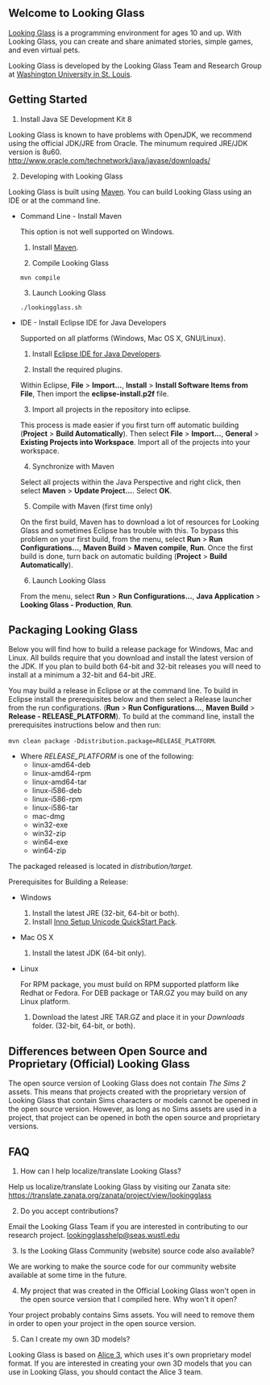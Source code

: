 ## Welcome to Looking Glass

[Looking Glass](https://lookingglass.wustl.edu) is a programming environment
for ages 10 and up. With Looking Glass, you can create and share animated
stories, simple games, and even virtual pets.

Looking Glass is developed by the Looking Glass Team and Research Group at
[Washington University in St. Louis](http://www.wustl.edu).

## Getting Started

1. Install Java SE Development Kit 8

  Looking Glass is known to have problems with OpenJDK, we recommend using the
  official JDK/JRE from Oracle. The minumum required JRE/JDK version is 8u60.
  http://www.oracle.com/technetwork/java/javase/downloads/

2. Developing with Looking Glass

  Looking Glass is built using [Maven](https://maven.apache.org/). You can build
  Looking Glass using an IDE or at the command line.

  * Command Line - Install Maven

    This option is not well supported on Windows.

    1. Install [Maven](https://maven.apache.org/).

    2. Compile Looking Glass

      `mvn compile`

    3. Launch Looking Glass

      `./lookingglass.sh`

  * IDE - Install Eclipse IDE for Java Developers

    Supported on all platforms (Windows, Mac OS X, GNU/Linux).

    1. Install [Eclipse IDE for Java Developers](http://www.eclipse.org/downloads/packages/eclipse-ide-java-developers/mars1).

    2. Install the required plugins.

      Within Eclipse, **File** > **Import...**, **Install** > **Install Software
      Items from File**, Then import the **eclipse-install.p2f** file.

    3. Import all projects in the repository into eclipse.

      This process is made easier if you first turn off automatic building
      (**Project** > **Build Automatically**). Then select **File** >
      **Import...**, **General** > **Existing Projects into Workspace**.
      Import all of the projects into your workspace.

    4. Synchronize with Maven

      Select all projects within the Java Perspective and right click,
      then select **Maven** > **Update Project...**. Select **OK**.

    5. Compile with Maven (first time only)

      On the first build, Maven has to download a lot of resources for Looking
      Glass and sometimes Eclipse has trouble with this. To bypass this problem
      on your first build, from the menu, select **Run** >
      **Run Configurations...**, **Maven Build** > **Maven compile**, **Run**.
      Once the first build is done, turn back on automatic building
      (**Project** > **Build Automatically**).

    6. Launch Looking Glass

      From the menu, select **Run** >  **Run Configurations...**,
      **Java Application** > **Looking Glass - Production**, **Run**.

## Packaging Looking Glass

  Below you will find how to build a release package for Windows, Mac and Linux.
  All builds require that you download and install the latest version of the
  JDK. If you plan to build both 64-bit and 32-bit releases you will need to
  install at a minimum a 32-bit and 64-bit JRE.

  You may build a release in Eclipse or at the command line. To build in Eclipse
  install the prerequisites below and then select a Release launcher from the
  run configurations. (**Run** > **Run Configurations...**, **Maven Build** >
  **Release - RELEASE_PLATFORM**). To build at the command line, install the
  prerequisites instructions below and then run:
  
  `mvn clean package -Ddistribution.package=RELEASE_PLATFORM`.

  * Where *RELEASE_PLATFORM* is one of the following:
    * linux-amd64-deb
    * linux-amd64-rpm
    * linux-amd64-tar
    * linux-i586-deb
    * linux-i586-rpm
    * linux-i586-tar
    * mac-dmg
    * win32-exe
    * win32-zip
    * win64-exe
    * win64-zip

  The packaged released is located in *distribution/target*.

  Prerequisites for Building a Release:

  * Windows

    1. Install the latest JRE (32-bit, 64-bit or both).
    2. Install [Inno Setup Unicode QuickStart Pack](http://www.jrsoftware.org/isdl.php).

  * Mac OS X

    1. Install the latest JDK (64-bit only).

  * Linux

    For RPM package, you must build on RPM supported platform like Redhat or
    Fedora. For DEB package or TAR.GZ you may build on any Linux platform.

    1. Download the latest JRE TAR.GZ and place it in your *Downloads* folder.
       (32-bit, 64-bit, or both).

## Differences between Open Source and Proprietary (Official) Looking Glass

The open source version of Looking Glass does not contain *The Sims 2* assets.
This means that projects created with the proprietary version of Looking Glass
that contain Sims characters or models cannot be opened in the open source version.
However, as long as no Sims assets are used in a project, that project can be
opened in both the open source and proprietary versions.

## FAQ

1. How can I help localize/translate Looking Glass?

  Help us localize/translate Looking Glass by visiting our Zanata site: https://translate.zanata.org/zanata/project/view/lookingglass

2. Do you accept contributions?

  Email the Looking Glass Team if you are interested in contributing to our
  research project. lookingglasshelp@seas.wustl.edu

3. Is the Looking Glass Community (website) source code also available?

  We are working to make the source code for our community website available
  at some time in the future.

4. My project that was created in the Official Looking Glass won't open in the
  open source version that I compiled here. Why won't it open?

  Your project probably contains Sims assets. You will need to remove them in
  order to open your project in the open source version.

5. Can I create my own 3D models?

  Looking Glass is based on [Alice 3](http://www.alice.org), which uses it's own
  proprietary model format. If you are interested in creating your own 3D models
  that you can use in Looking Glass, you should contact the Alice 3 team.
